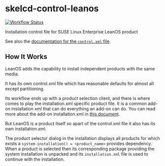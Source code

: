 skelcd-control-leanos
=====================

[![Workflow Status](https://github.com/yast/skelcd-control-leanos/workflows/CI/badge.svg?branch=master)](
https://github.com/yast/skelcd-control-leanos/actions?query=branch%3Amaster)


Installation control file for SUSE Linux Enterprise LeanOS product

See also the [documentation for the `control.xml` file][1].

[1]: https://github.com/yast/yast-installation/blob/master/doc/control-file.md

## How It Works

LeanOS adds the capability to install independent products with the same media.

It has its own control.xml file which has reasonable defaults for almost all except partitioning.

Its workflow ends up with a product selection client, and there is where comes to play the
installation.xml specific product file. It is a common add-on installation xml that can do everything
an add-on can do. You can read more about the add-on installation.xml in
[this document](https://github.com/yast/yast-installation/blob/master/doc/control-file.md#control-sectionadd-on-product-installation-workflow-specification).

But LeanOS is a product itself so apart of the control.xml file it also has its own installation.xml.

The product selector dialog in the installation displays all products for which exists a `system-installation() = <product_name>` provides dependency.
When a product is selected then its corresponding package providing the system installation is unpacked
and its `installation.xml` file is used to continue with the installation.
